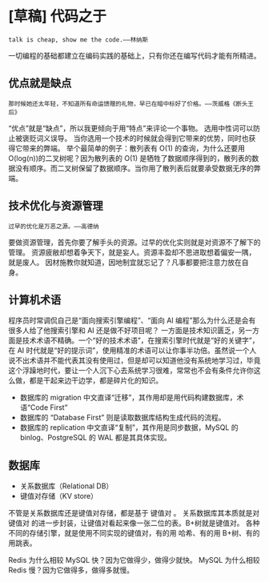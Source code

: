 # [草稿] 代码之于

```
talk is cheap, show me the code.——林纳斯
```

一切编程的基础都建立在编码实践的基础上，只有你还在编写代码才能有所精进。

## 优点就是缺点

```
那时候她还太年轻，不知道所有命运馈赠的礼物，早已在暗中标好了价格。——茨威格《断头王后》
```

“优点”就是“缺点”，所以我更倾向于用“特点”来评论一个事物。
选用中性词可以防止被褒贬词义误导。
当你选用一个技术的时候就会得到它带来的优势，同时也获得它带来的弊端。
举个最简单的例子：散列表有 O(1) 的查询，为什么还要用 O(log(n))的二叉树呢？因为散列表的 O(1) 是牺牲了数据顺序得到的，散列表的数据没有顺序。而二叉树保留了数据顺序。当你用了散列表后就要承受数据无序的弊端。

## 技术优化与资源管理

```
过早的优化是万恶之源。——高德纳
```

要做资源管理，首先你要了解手头的资源。过早的优化实则就是对资源不了解下的管理。
资源疲敝却想着争天下，就是妄人。资源丰盈却不思进取想着偏安一隅，就是废人。
因材施教你就知道，因地制宜就忘记了？凡事都要把注意力放在自身。

## 计算机术语

程序员时常调侃自己是“面向搜索引擎编程”、“面向 AI 编程”那么为什么还是会有很多人给了他搜索引擎和 AI 还是做不好项目呢？
一方面是技术知识匮乏，另一方面是技术术语不精确。一个“好的技术术语”，在搜索引擎时代就是“好的关键字”，在 AI 时代就是“好的提示词”，使用精准的术语可以让你事半功倍。虽然说一个人说不出术语并不能代表其没有使用过，但是却可以知道他没有系统地学习过，毕竟这个浮躁地时代，要让一个人沉下心去系统学习很难，常常也不会有条件允许你这么做，都是干起来边干边学，都是碎片化的知识。

- 数据库的 migration 中文直译“迁移”，其作用却是用代码构建数据库，术语“Code First”
- 数据库的 “Database First” 则是读取数据库结构生成代码的流程。
- 数据库的 replication 中文直译“复制”，其作用是同步数据，MySQL 的 binlog、PostgreSQL 的 WAL 都是其具体实现。

## 数据库

- 关系数据库（Relational DB）
- 键值对存储（KV store）

不管是关系数据库还是键值对存储，都是基于 键值对 。
关系数据库其本质就是对 键值对 的进一步封装，让键值对看起来像一张二位的表。B+树就是键值对。
各种不同的存储引擎，就是使用不同实现的键值对，有的用 哈希、有的用 B+树、有的用跳表。

Redis 为什么相较 MySQL 快？因为它做得少，做得少就快。
MySQL 为什么相较 Redis 慢？因为它做得多，做得多就慢。


